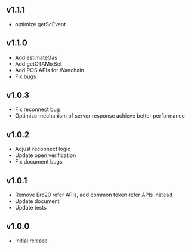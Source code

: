 ## v1.1.1

- optimize getScEvent

## v1.1.0

- Add estimateGas
- Add getOTAMixSet
- Add POS APIs for Wanchain
- Fix bugs

## v1.0.3

- Fix reconnect bug
- Optimize mechanism of server response achieve better performance

## v1.0.2

- Adjust reconnect logic
- Update open verification
- Fix document bugs

## v1.0.1

- Remove Erc20 refer APIs, add common token refer APIs instead
- Update document
- Update tests

## v1.0.0

- Initial release
